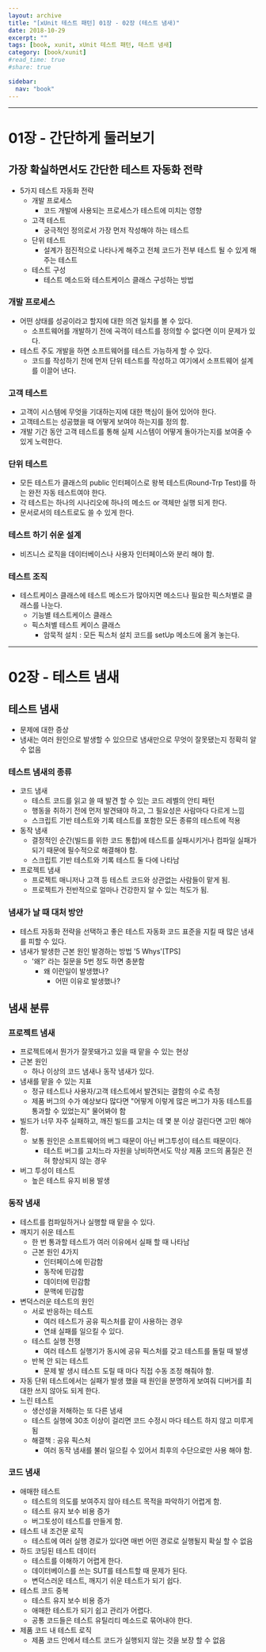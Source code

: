 ```yaml
---
layout: archive
title: "[xUnit 테스트 패턴] 01장 - 02장 (테스트 냄새)"
date: 2018-10-29
excerpt: ""
tags: [book, xunit, xUnit 테스트 패턴, 테스트 냄새]
category: [book/xunit]
#read_time: true
#share: true

sidebar:
  nav: "book"
---
```


* * *

# 01장 - 간단하게 둘러보기

## 가장 확실하면서도 간단한 테스트 자동화 전략

* 5가지 테스트 자동화 전략
  * 개발 프로세스
    * 코드 개발에 사용되는 프로세스가 테스트에 미치는 영향
  * 고객 테스트
    * 궁극적인 정의로서 가장 먼저 작성해야 하는 테스트
  * 단위 테스트
    * 설계가 점진적으로 나타나게 해주고 전체 코드가 전부 테스트 될 수 있게 해주는 테스트
  * 테스트 구성
    * 테스트 메소드와 테스트케이스 클래스 구성하는 방법

### 개발 프로세스

* 어떤 상태를 성공이라고 할지에 대한 의견 일치를 볼 수 있다.
  * 소프트웨어를 개발하기 전에 곡객이 테스트를 정의할 수 없다면 이미 문제가 있다.
* 테스트 주도 개발을 하면 소프트웨어를 테스트 가능하게 할 수 있다.
  * 코드를 작성하기 전에 먼저 단위 테스트를 작성하고 여기에서 소프트웨어 설계를 이끌어 낸다.

### 고객 테스트

* 고객이 시스템에 무엇을 기대하는지에 대한 핵심이 들어 있어야 한다.
* 고객테스트는 성공했을 때 어떻게 보여야 하는지를 정의 함.
* 개발 기간 동안 고객 테스트를 통해 실제 시스템이 어떻게 돌아가는지를 보여줄 수 있게 노력한다.

### 단위 테스트

* 모든 테스트가 클래스의 public 인터페이스로 왕복 테스트(Round-Trp Test)를 하는 완전 자동 테스트여야 한다.
* 각 테스트는 하나의 시나리오에 하나의 메소드 or 객체만 실행 되게 한다.
* 문서로서의 테스트로도 쓸 수 있게 한다.

### 테스트 하기 쉬운 설계

* 비즈니스 로직을 데이터베이스나 사용자 인터페이스와 분리 해야 함.

### 테스트 조직

* 테스트케이스 클래스에 테스트 메소드가 많아지면 메소드나 필요한 픽스처별로 클래스를 나눈다.
  * 기능별 테스트케이스 클래스
  * 픽스처별 테스트 케이스 클래스
    * 암묵적 설치 : 모든 픽스처 설치 코드를 setUp 메소드에 옮겨 놓는다.

* * *

# 02장 - 테스트 냄새

## 테스트 냄새

* 문제에 대한 증상
* 냄새는 여러 원인으로 발생할 수 있으므로 냄새만으로 무엇이 잘못됐는지 정확히 알 수 없음

### 테스트 냄새의 종류

* 코드 냄새
  * 테스트 코드를 읽고 쓸 때 발견 할 수 있는 코드 레벨의 안티 패턴
  * 행동을 취하기 전에 먼저 발견돼야 하고, 그 필요성은 사람마다 다르게 느낌
  * 스크립트 기반 테스트와 기록 테스트를 포함한 모든 종류의 테스트에 적용
* 동작 냄새
  * 결정적인 순간(빌드를 위한 코드 통합)에 테스트를 실패시키거나 컴파일 실패가 되기 때문에 필수적으로 해결해야 함.
  * 스크립트 기반 테스트와 기록 테스트 둘 다에 나타남
* 프로젝트 냄새
  * 프로젝트 매니저나 고객 등 테스트 코드와 상관없는 사람들이 맡게 됨.
  * 프로젝트가 전반적으로 얼마나 건강한지 알 수 있는 척도가 됨.

### 냄새가 날 때 대처 방안

* 테스트 자동화 전략을 선택하고 좋은 테스트 자동화 코드 표준을 지킬 때 많은 냄새를 피할 수 있다.
* 냄새가 발생한 근본 원인 발경하는 방법 '5 Whys'[TPS]
  * '왜?' 라는 질문을 5번 정도 하면 충분함
    * 왜 이런일이 발생했나?
      * 어떤 이유로 발생했나?

## 냄새 분류

### 프로젝트 냄새

* 프로젝트에서 뭔가가 잘못돼가고 있을 때 맡을 수 있는 현상
* 근본 원인
  * 하나 이상의 코드 냄새나 동작 냄새가 있다.
* 냄새를 맡을 수 있는 지표
  * 정규 테스트나 사용자/고객 테스트에서 발견되는 결함의 수로 측정
  * 제품 버그의 수가 예상보다 많다면 "어떻게 이렇게 많은 버그가 자동 테스트를 통과할 수 있었는지" 물어봐야 함
* 빌드가 너무 자주 실패하고, 깨진 빌드를 고치는 데 몇 분 이상 걸린다면 고민 해야 함.
  * 보통 원인은 소프트웨어의 버그 때문이 아닌 버그투성이 테스트 때문이다.
    * 테스트 버그를 고치느라 자원을 낭비하면서도 막상 제품 코드의 품질은 전혀 향상되지 않는 경우
* 버그 투성이 테스트
  * 높은 테스트 유지 비용 발생

### 동작 냄새

* 테스트를 컴파일하거나 실행할 때 맡을 수 있다.
* 깨지기 쉬운 테스트
  * 한 번 통과할 테스트가 여러 이유에서 실패 할 때 나타남
  * 근본 원인 4가지
    * 인터페이스에 민감함
    * 동작에 민감함
    * 데이터에 민감함
    * 문맥에 민감함
* 변덕스러운 테스트의 원인
  * 서로 반응하는 테스트
    * 여러 테스트가 공유 픽스처를 같이 사용하는 경우
    * 연쇄 실패를 일으킬 수 있다.
  * 테스트 실행 전쟁
    * 여러 테스트 실행기가 동시에  공유 픽스처를 갖고 테스트를 돌릴 때 발생
  * 반복 안 되는 테스트
    * 문제 발 생시 테스트 도릴 때 마다 직접 수동 조정 해줘야 함.
* 자동 단위 테스트에서는 실패가 발생 했을 때 원인을 분명하게 보여줘 디버거를 최대한 쓰지 않아도 되게 한다.
* 느린 테스트
  * 생산성을 저해하는 또 다른 냄새
  * 테스트 실행에 30초 이상이 걸리면 코드 수정시 마다 테스트 하지 않고 미루게 됨
  * 해결책 : 공유 픽스처
    * 여러 동작 냄새를 불러 일으킬 수 있어서 최후의 수단으로만 사용 해야 함.

### 코드 냄새

* 애매한 테스트
  * 테스트의 의도를 보여주지 않아 테스트 목적을 파악하기 어렵게 함.
  * 테스트 유지 보수 비용 증가
  * 버그토성이 테스트를 만들게 함.
* 테스트 내 조건문 로직
  * 테스트에 여러 실행 경로가 있다면 매번 어떤 경로로 실행될지 확실 할 수 없음
* 하드 코딩된 테스트 데이터
  * 테스트를 이해하기 어렵게 한다.
  * 데이터베이스를 쓰는 SUT를 테스트할 때 문제가 된다.
  * 변덕스러운 테스트, 깨지기 쉬운 테스트가 되기 쉽다.
* 테스트 코드 중복
  * 테스트 유지 보수 비용 증가
  * 애매한 테스트가 되기 쉽고 관리가 어렵다.
  * 공통 코드들은 테스트 유틸리티 메소드로 묶어내야 한다.
* 제품 코드 내 테스트 로직
  * 제품 코드 안에서 테스트 코드가 실행되지 않는 것을 보장 할 수 없음